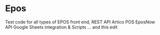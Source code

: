 # Epos
Test code for all types of EPOS front end, REST API
Artico POS
EposNow API
Google Sheets integration & Scripts
... and this edit
